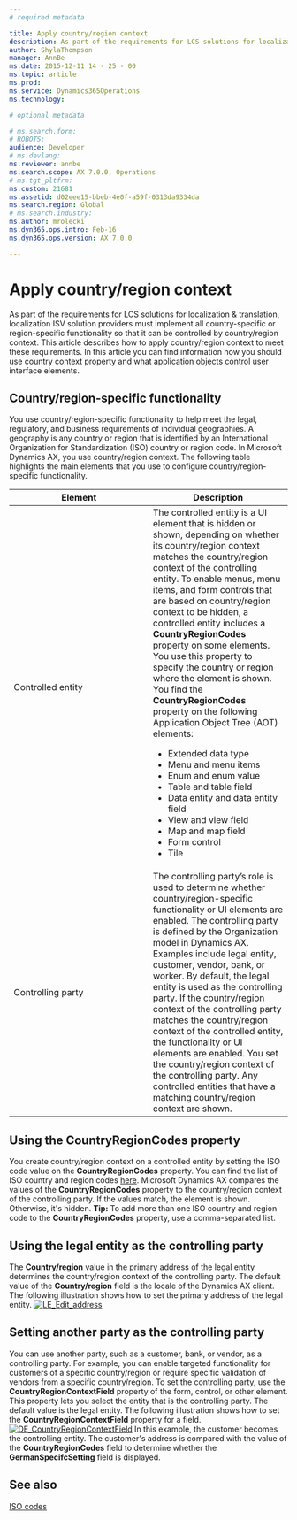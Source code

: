 ```yaml
---
# required metadata

title: Apply country/region context
description: As part of the requirements for LCS solutions for localization &amp; translation, localization ISV solution providers must implement all country-specific or region-specific functionality so that it can be controlled by country/region context. This article describes how to apply country/region context to meet these requirements. In this article you can find information how you should use country context property and what application objects control user interface elements.
author: ShylaThompson
manager: AnnBe
ms.date: 2015-12-11 14 - 25 - 00
ms.topic: article
ms.prod: 
ms.service: Dynamics365Operations
ms.technology: 

# optional metadata

# ms.search.form: 
# ROBOTS: 
audience: Developer
# ms.devlang: 
ms.reviewer: annbe
ms.search.scope: AX 7.0.0, Operations
# ms.tgt_pltfrm: 
ms.custom: 21681
ms.assetid: d02eee15-bbeb-4e0f-a59f-0313da9334da
ms.search.region: Global
# ms.search.industry: 
ms.author: mrolecki
ms.dyn365.ops.intro: Feb-16
ms.dyn365.ops.version: AX 7.0.0

---
```


# Apply country/region context

As part of the requirements for LCS solutions for localization &amp; translation, localization ISV solution providers must implement all country-specific or region-specific functionality so that it can be controlled by country/region context. This article describes how to apply country/region context to meet these requirements. In this article you can find information how you should use country context property and what application objects control user interface elements.

Country/region-specific functionality
-------------------------------------

You use country/region-specific functionality to help meet the legal, regulatory, and business requirements of individual geographies. A geography is any country or region that is identified by an International Organization for Standardization (ISO) country or region code. In Microsoft Dynamics AX, you use country/region context. The following table highlights the main elements that you use to configure country/region-specific functionality.

<table>
<colgroup>
<col width="50%" />
<col width="50%" />
</colgroup>
<thead>
<tr class="header">
<th>Element</th>
<th>Description</th>
</tr>
</thead>
<tbody>
<tr class="odd">
<td>Controlled entity</td>
<td>The controlled entity is a UI element that is hidden or shown, depending on whether its country/region context matches the country/region context of the controlling entity. To enable menus, menu items, and form controls that are based on country/region context to be hidden, a controlled entity includes a <strong>CountryRegionCodes</strong> property on some elements. You use this property to specify the country or region where the element is shown. You find the <strong>CountryRegionCodes</strong> property on the following Application Object Tree (AOT) elements:
<ul>
<li>Extended data type</li>
<li>Menu and menu items</li>
<li>Enum and enum value</li>
<li>Table and table field</li>
<li>Data entity and data entity field</li>
<li>View and view field</li>
<li>Map and map field</li>
<li>Form control</li>
<li>Tile</li>
</ul></td>
</tr>
<tr class="even">
<td>Controlling party</td>
<td>The controlling party’s role is used to determine whether country/region-specific functionality or UI elements are enabled. The controlling party is defined by the Organization model in Dynamics AX. Examples include legal entity, customer, vendor, bank, or worker. By default, the legal entity is used as the controlling party. If the country/region context of the controlling party matches the country/region context of the controlled entity, the functionality or UI elements are enabled. You set the country/region context of the controlling party. Any controlled entities that have a matching country/region context are shown.</td>
</tr>
</tbody>
</table>

## Using the CountryRegionCodes property
You create country/region context on a controlled entity by setting the ISO code value on the **CountryRegionCodes** property. You can find the list of ISO country and region codes [here](http://www.iso.org/iso/country_codes/iso_3166_code_lists/country_names_and_code_elements.htm). Microsoft Dynamics AX compares the values of the **CountryRegionCodes** property to the country/region context of the controlling party. If the values match, the element is shown. Otherwise, it's hidden. **Tip:** To add more than one ISO country and region code to the **CountryRegionCodes** property, use a comma-separated list.

## Using the legal entity as the controlling party
The **Country/region** value in the primary address of the legal entity determines the country/region context of the controlling party. The default value of the **Country/region** field is the locale of the Dynamics AX client. The following illustration shows how to set the primary address of the legal entity. [![LE\_Edit\_address](./media/le_edit_address-1024x570.jpg)](./media/le_edit_address.jpg)

## Setting another party as the controlling party
You can use another party, such as a customer, bank, or vendor, as a controlling party. For example, you can enable targeted functionality for customers of a specific country/region or require specific validation of vendors from a specific country/region. To set the controlling party, use the **CountryRegionContextField** property of the form, control, or other element. This property lets you select the entity that is the controlling party. The default value is the legal entity. The following illustration shows how to set the **CountryRegionContextField** property for a field. [![DE\_CountryRegionContextField](./media/de_countryregioncontextfield.jpg)](./media/de_countryregioncontextfield.jpg) In this example, the customer becomes the controlling entity. The customer's address is compared with the value of the **CountryRegionCodes** field to determine whether the **GermanSpecifcSetting** field is displayed.

See also
--------

[ISO codes](http://www.iso.org/iso/country_codes/iso_3166_code_lists/country_names_and_code_elements.htm)

